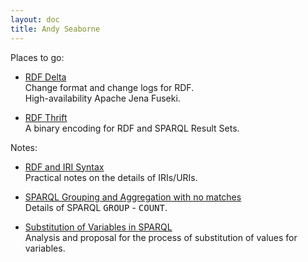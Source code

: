```yaml
---
layout: doc
title: Andy Seaborne
---
```


Places to go:

* [RDF Delta](/rdf-delta/)<br/>
  Change format and change logs for RDF.<br/>
  High-availability Apache Jena Fuseki.

* [RDF Thrift](/rdf-thrift/)<br/>
  A binary encoding for RDF and SPARQL Result Sets.

Notes:

* [RDF and IRI Syntax](rdf-iri-syntax.html)<br/>
  Practical notes on the details of IRIs/URIs.

* [SPARQL Grouping and Aggregation with no 
  matches](sparql-agg-group-empty)<br/>
  Details of SPARQL <tt>GROUP</tt> - <tt>COUNT</tt>.

* [Substitution of Variables in SPARQL](substitute.html)<br/>
  Analysis and proposal for the process of substitution of 
  values for variables.


  
